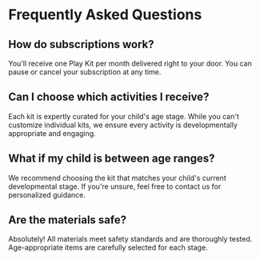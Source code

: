 # Frequently Asked Questions

## How do subscriptions work?
You'll receive one Play Kit per month delivered right to your door. You can pause or cancel your subscription at any time.

## Can I choose which activities I receive?
Each kit is expertly curated for your child's age stage. While you can't customize individual kits, we ensure every activity is developmentally appropriate and engaging.

## What if my child is between age ranges?
We recommend choosing the kit that matches your child's current developmental stage. If you're unsure, feel free to contact us for personalized guidance.

## Are the materials safe?
Absolutely! All materials meet safety standards and are thoroughly tested. Age-appropriate items are carefully selected for each stage.